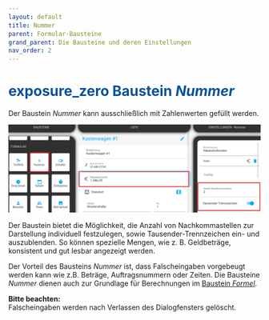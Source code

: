 ```yaml
---
layout: default
title: Nummer
parent: Formular-Bausteine
grand_parent: Die Bausteine und deren Einstellungen
nav_order: 2
---
```


# <span style="color:#0b5394"><span class="material-icons">exposure_zero</span> **Baustein *Nummer***</span>

Der Baustein *Nummer* kann ausschließlich mit Zahlenwerten gefüllt werden.

![number](\assets\record-spec-settings\1number.png "number")

Der Baustein bietet die Möglichkeit, die Anzahl von Nachkommastellen zur Darstellung individuell festzulegen, sowie Tausender-Trennzeichen ein- und auszublenden.
So können spezielle Mengen, wie z. B. Geldbeträge, konsistent und gut lesbar angezeigt werden.

Der Vorteil des Bausteins *Nummer* ist, dass Falscheingaben vorgebeugt werden kann wie z.B. Beträge,
Auftragsnummern oder Zeiten. Die Bausteine *Nummer* dienen auch zur Grundlage für Berechnungen im
[Baustein *Formel*](/docs/record-spec-settings/grand-child-expanded/formular.html).

**Bitte beachten:**  
Falscheingaben werden nach Verlassen des Dialogfensters gelöscht.